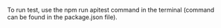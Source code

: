 To run test, use the npm run apitest command in the terminal (command can be found in the package.json file).